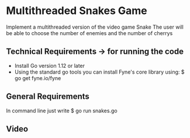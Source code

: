 Multithreaded Snakes Game
=========================

Implement a multithreaded version of the video game Snake
The user will be able to choose the number of enemies and the number of cherrys 

Technical Requirements -> for running the code
----------------------
- Install Go version 1.12 or later
- Using the standard go tools you can install Fyne's core library using:
  $ go get fyne.io/fyne

General Requirements
--------------------
In command line just write
  $ go run snakes.go

Video
------------




